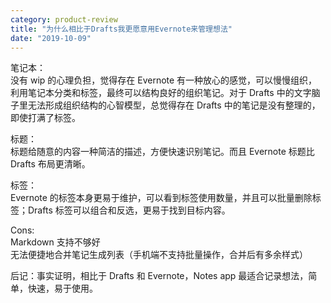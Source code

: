 ```yaml
---
category: product-review
title: "为什么相比于Drafts我更愿意用Evernote来管理想法"
date: "2019-10-09"
---
```


笔记本：  
没有 wip 的心理负担，觉得存在 Evernote 有一种放心的感觉，可以慢慢组织，利用笔记本分类和标签，最终可以结构良好的组织笔记。对于 Drafts 中的文字脑子里无法形成组织结构的心智模型，总觉得存在 Drafts 中的笔记是没有整理的，即使打满了标签。

标题：  
标题给随意的内容一种简洁的描述，方便快速识别笔记。而且 Evernote 标题比 Drafts 布局更清晰。

标签：  
Evernote 的标签本身更易于维护，可以看到标签使用数量，并且可以批量删除标签；Drafts 标签可以组合和反选，更易于找到目标内容。

Cons:  
Markdown 支持不够好  
无法便捷地合并笔记生成列表（手机端不支持批量操作，合并后有多余样式）

后记：事实证明，相比于 Drafts 和 Evernote，Notes app 最适合记录想法，简单，快速，易于使用。
